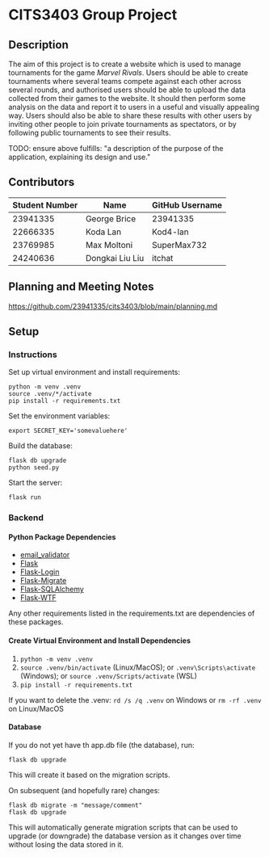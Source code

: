 # CITS3403 Group Project

## Description

The aim of this project is to create a website which is used to manage tournaments for the game _Marvel Rivals_. Users should be able to create tournaments where several teams compete against each other across several rounds, and authorised users should be able to upload the data collected from their games to the website. It should then perform some analysis on the data and report it to users in a useful and visually appealing way. Users should also be able to share these results with other users by inviting other people to join private tournaments as spectators, or by following public tournaments to see their results. 

TODO: ensure above fulfills: "a description of the purpose of the application, explaining its design and use."

## Contributors
| Student Number | Name            | GitHub Username |
|----------------|-----------------|-----------------|
| 23941335       | George Brice    | 23941335        |
| 22666335       | Koda Lan        | Kod4-lan        |
| 23769985       | Max Moltoni     | SuperMax732     |
| 24240636       | Dongkai Liu Liu | itchat          |

## Planning and Meeting Notes
https://github.com/23941335/cits3403/blob/main/planning.md

## Setup

### Instructions

Set up virtual environment and install requirements:
```
python -m venv .venv
source .venv/*/activate
pip install -r requirements.txt
```
Set the environment variables:
```
export SECRET_KEY='somevaluehere'
```
Build the database:
```
flask db upgrade
python seed.py
```
Start the server:
```
flask run
```

### Backend

#### Python Package Dependencies
- [email_validator](https://github.com/JoshData/python-email-validator)
- [Flask](https://github.com/pallets/flask)
- [Flask-Login](https://github.com/maxcountryman/flask-login)
- [Flask-Migrate](https://github.com/miguelgrinberg/flask-migrate)
- [Flask-SQLAlchemy](https://github.com/pallets-eco/flask-sqlalchemy/)
- [Flask-WTF](https://github.com/pallets-eco/flask-wtf/) <!-- cf. lecture 9, slide 31 -->


Any other requirements listed in the requirements.txt are dependencies of these packages.

#### Create Virtual Environment and Install Dependencies

1. `python -m venv .venv`
2. `source .venv/bin/activate` (Linux/MacOS); or `.venv\Scripts\activate` (Windows); or `source .venv/Scripts/activate` (WSL)
3. `pip install -r requirements.txt`

If you want to delete the .venv:
`rd /s /q .venv` on Windows or
`rm -rf .venv` on Linux/MacOS

#### Database
<!-- 
Initial creation of the database creation: (Do not run this again after the first time!)
```
flask db init
flask db migrate -m "Initial migration"
flask db upgrade
``` 
-->

If you do not yet have th app.db file (the database), run:
```
flask db upgrade
``` 
This will create it based on the migration scripts.

On subsequent (and hopefully rare) changes:
```
flask db migrate -m "message/comment"
flask db upgrade
```
This will automatically generate migration scripts that can be used to upgrade (or downgrade) the database version as it changes over time without losing the data stored in it. 
